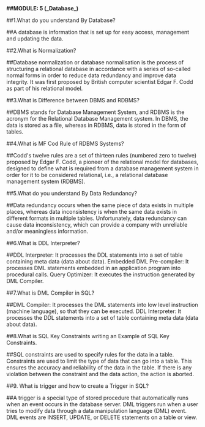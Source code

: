 <html><b>##MODULE: 5 (_Database_)</b><html>
  

##1.What do you understand By Database?

##A database is information that is set up for easy access, management and updating the data.

##2.What is Normalization?

##Database normalization or database normalisation is the process of structuring a relational database in accordance with a series of so-called normal forms in order to reduce data redundancy and improve data integrity. 
It was first proposed by British computer scientist Edgar F. Codd as part of his relational model.

##3.What is Difference between DBMS and RDBMS?

##DBMS stands for Database Management System, and RDBMS is the acronym for the Relational Database Management system. 
In DBMS, the data is stored as a file, whereas in RDBMS, data is stored in the form of tables.




##4.What is MF Cod Rule of RDBMS Systems?

##Codd's twelve rules are a set of thirteen rules (numbered zero to twelve) proposed by Edgar F. Codd, a pioneer of the relational model for databases, designed to define what is required from a database management system in order for it to be considered relational, i.e., a relational database management system (RDBMS).

##5.What do you understand By Data Redundancy?

##Data redundancy occurs when the same piece of data exists in multiple places, whereas data inconsistency is when the same data exists in different formats in multiple tables. 
Unfortunately, data redundancy can cause data inconsistency, which can provide a company with unreliable and/or meaningless information.

##6.What is DDL Interpreter?

##DDL Interpreter: It processes the DDL statements into a set of table containing meta data (data about data).
Embedded DML Pre-compiler: It processes DML statements embedded in an application program into procedural calls. 
Query Optimizer: It executes the instruction generated by DML Compiler.


##7.What is DML Compiler in SQL?

##DML Compiler: It processes the DML statements into low level instruction (machine language), so that they can be executed.
DDL Interpreter: It processes the DDL statements into a set of table containing meta data (data about data).

##8.What is SQL Key Constraints writing an Example of SQL Key Constraints.

##SQL constraints are used to specify rules for the data in a table. 
Constraints are used to limit the type of data that can go into a table.
This ensures the accuracy and reliability of the data in the table.
If there is any violation between the constraint and the data action, the action is aborted.

##9. What is trigger and how to create a Trigger in SQL?

##A trigger is a special type of stored procedure that automatically runs when an event occurs in the database server.
DML triggers run when a user tries to modify data through a data manipulation language (DML) event.
DML events are INSERT, UPDATE, or DELETE statements on a table or view.

